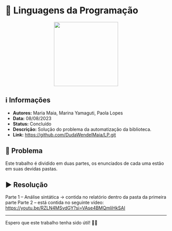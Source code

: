 # 🔎 Linguagens da Programação

<div align="center"> 
<img width="200" height="200" src="https://media.tenor.com/mqvLadAFFtMAAAAi/thinking-about-question-mark.gif">
</div>

## ℹ️ Informações
- **Autores:** Maria Maia, Marina Yamaguti, Paola Lopes
- **Data:** 08/08/2023
- **Status:** Concluído
- **Descrição:** Solução do problema da automatização da biblioteca.
- **Link:** https://github.com/DudaWendelMaia/LP.git

## 🎯 Problema
Este trabalho é dividido em duas partes, os enunciados de cada uma estão em suas devidas pastas.

## ▶️ Resolução
Parte 1 – Análise sintática -> contida no relatório dentro da pasta da primeira parte
Parte 2 – está contida no seguinte vídeo: https://youtu.be/RZLN4MSvdGY?si=VAse4BMQmliHkSAI

---

Espero que este trabalho tenha sido útil! 🚀🌟
